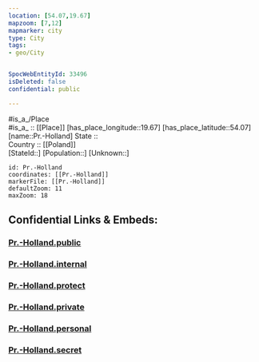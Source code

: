 ```yaml
---
location: [54.07,19.67] 
mapzoom: [7,12] 
mapmarker: city 
type: City
tags:
- geo/City


SpocWebEntityId: 33496
isDeleted: false
confidential: public

---
```

#is_a_/Place  
#is_a_ :: [[Place]] 
[has_place_longitude::19.67] 
[has_place_latitude::54.07] 
[name::Pr.-Holland] 
State ::  
Country :: [[Poland]]  
[StateId::] 
[Population::] 
[Unknown::] 


```leaflet
id: Pr.-Holland
coordinates: [[Pr.-Holland]] 
markerFile: [[Pr.-Holland]] 
defaultZoom: 11 
maxZoom: 18
```


## Confidential Links & Embeds: 

### [Pr.-Holland.public](/_public/\Earth\Continent\Europe\Europe~East\Poland\Provinces~Poland\Warmian-Masurian\CityPr.-Holland.public.md) 

### [Pr.-Holland.internal](/_internal/\Earth\Continent\Europe\Europe~East\Poland\Provinces~Poland\Warmian-Masurian\CityPr.-Holland.internal.md) 

### [Pr.-Holland.protect](/_protect/\Earth\Continent\Europe\Europe~East\Poland\Provinces~Poland\Warmian-Masurian\CityPr.-Holland.protect.md) 

### [Pr.-Holland.private](/_private/\Earth\Continent\Europe\Europe~East\Poland\Provinces~Poland\Warmian-Masurian\CityPr.-Holland.private.md) 

### [Pr.-Holland.personal](/_personal/\Earth\Continent\Europe\Europe~East\Poland\Provinces~Poland\Warmian-Masurian\CityPr.-Holland.personal.md) 

### [Pr.-Holland.secret](/_secret/\Earth\Continent\Europe\Europe~East\Poland\Provinces~Poland\Warmian-Masurian\CityPr.-Holland.secret.md)

